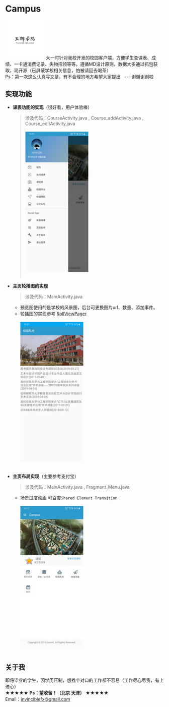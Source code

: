 # Campus

<img width="125" height="125" src="https://github.com/ZoomZFX/Campus/blob/master/ic_launcher_foreground.png"/>
大一时针对我校开发的校园客户端，方便学生查课表、成绩、一卡通消费记录、失物招领等等。遵循MD设计原则，数据大多通过抓包获取，现开源（已屏蔽学校相关信息，怕被请回去喝茶）
<br>Ps：第一次这么认真写文章，有不合理的地方希望大家提出   --- 谢谢谢谢啦
<br>

实现功能
----
* **课表功能的实现**（很好看，用户体验棒）
  > 涉及代码：CourseActivity.java , Course_addActivity.java , Course_editActivity.java
  <br><br><img width="200px" style="max-width:100%;" src="https://github.com/ZoomZFX/Campus/blob/master/162101_Campus.jpg"/>
<br><br>

* **主页轮播图的实现**
  > 涉及代码：MainActivity.java
  * 预览图使用的是学校的风景图，后台可更换图片url、数量、添加事件。
  * 轮播图的实现参考 [RollViewPager](https://github.com/Jude95/RollViewPager)
  <br><br><img width="200px" style="max-width:100%;" src="https://github.com/ZoomZFX/Campus/blob/master/162128_Campus.jpg"/>
<br><br>

* **主页布局实现**（主要参考支付宝）
  > 涉及代码：MainActivity.java , Fragment_Menu.java
  * 场景过度动画 可百度`Shared Element Transition`
  <br><br><img width="200px" style="max-width:100%;" src="https://github.com/ZoomZFX/Campus/blob/master/161744_Campus.jpg"/>
<br><br>

关于我
----
即将毕业的学生，因学历压制，想找个对口的工作都不容易（工作尽心尽责，有上进心）   
<br>★★★★★   **Ps：望收留！（北京 天津）**   ★★★★★
<br>Email：invinciblefx@gmail.com
